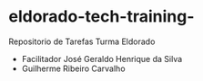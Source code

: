 # eldorado-tech-training-
Repositorio de Tarefas Turma Eldorado
- Facilitador José Geraldo Henrique da Silva
- Guilherme Ribeiro Carvalho
